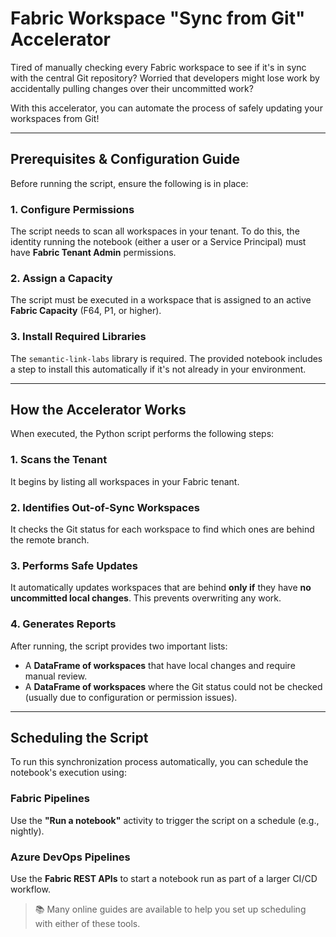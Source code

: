 # Fabric Workspace "Sync from Git" Accelerator

Tired of manually checking every Fabric workspace to see if it's in sync with the central Git repository? Worried that developers might lose work by accidentally pulling changes over their uncommitted work?

With this accelerator, you can automate the process of safely updating your workspaces from Git!

---

## Prerequisites & Configuration Guide

Before running the script, ensure the following is in place:

### 1. Configure Permissions
The script needs to scan all workspaces in your tenant. To do this, the identity running the notebook (either a user or a Service Principal) must have **Fabric Tenant Admin** permissions.

### 2. Assign a Capacity
The script must be executed in a workspace that is assigned to an active **Fabric Capacity** (F64, P1, or higher).

### 3. Install Required Libraries
The `semantic-link-labs` library is required. The provided notebook includes a step to install this automatically if it's not already in your environment.

---

## How the Accelerator Works

When executed, the Python script performs the following steps:

### 1. Scans the Tenant
It begins by listing all workspaces in your Fabric tenant.

### 2. Identifies Out-of-Sync Workspaces
It checks the Git status for each workspace to find which ones are behind the remote branch.

### 3. Performs Safe Updates
It automatically updates workspaces that are behind **only if** they have **no uncommitted local changes**. This prevents overwriting any work.

### 4. Generates Reports
After running, the script provides two important lists:

- A **DataFrame of workspaces** that have local changes and require manual review.
- A **DataFrame of workspaces** where the Git status could not be checked (usually due to configuration or permission issues).

---

## Scheduling the Script

To run this synchronization process automatically, you can schedule the notebook's execution using:

### Fabric Pipelines
Use the **"Run a notebook"** activity to trigger the script on a schedule (e.g., nightly).

### Azure DevOps Pipelines
Use the **Fabric REST APIs** to start a notebook run as part of a larger CI/CD workflow.

> 📚 Many online guides are available to help you set up scheduling with either of these tools.
